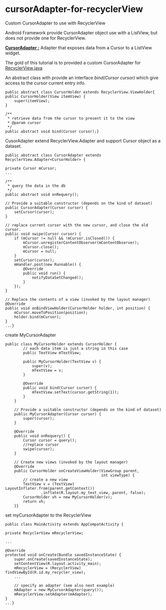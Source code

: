 # cursorAdapter-for-recyclerView
Custom CursorAdapter to use with RecyclerView

Android Framework provide CursorAdapter object use with a ListView, but does not provide one for RecyclerView.

**[CursorAdapter :](http://http://developer.android.com/reference/android/widget/CursorAdapter.html "CursorAdapter :")** Adapter that exposes data from a Cursor to a ListView widget.

The gold of this tutorial is to provided a custom CursorAdapter for [RecyclerView.java](http://developer.android.com/reference/android/support/v7/widget/RecyclerView.html "RecyclerView.java")

An abstract class with provide an interface _bind(Cursor cursor)_ which give access to the cursor current entry info.

	public abstract class CursorHolder extends RecyclerView.ViewHolder{
    public CursorHolder(View itemView) {
        super(itemView);
    }
    
    /**
     * retrieve data from the cursor to present it to the view
     * @param cursor
     */
    public abstract void bind(Cursor cursor);}

CusorAdapter extend RecyclerView.Adapter and support Cursor object as a dataset.

	public abstract class CursorAdapter extends RecyclerView.Adapter<CursorHolder> {

    private Cursor mCursor;
    ...

    /**
     * query the data in the db
     */
    public abstract void onRequery();

    // Provide a suitable constructor (depends on the kind of dataset)
    public CursorAdapter(Cursor cursor) {
        setCursor(cursor);
    }

    // replace current cursor with the new cursor, and close the old cursor.
    public void swipe(Cursor cursor) {
        if (mCursor != null && !mCursor.isClosed()) {
            mCursor.unregisterContentObserver(mContentObserver);
            mCursor.close();
            mCursor = null;
        }
        setCursor(cursor);
        mHandler.post(new Runnable() {
            @Override
            public void run() {
                notifyDataSetChanged();
            }
        });
    }

    // Replace the contents of a view (invoked by the layout manager)
    @Override
    public void onBindViewHolder(CursorHolder holder, int position) {
        mCursor.moveToPosition(position);
        holder.bind(mCursor);
    }
    ...}

create MyCursorAdapter

	public class MyCursorHolder extends CursorHolder {
            // each data item is just a string in this case
            public TextView mTextView;

            public MyCursorHolder(TextView v) {
                super(v);
                mTextView = v;
            }

            @Override
            public void bind(Cursor cursor) {
                mTextView.setText(cursor.getString(1));
            }
        }

        // Provide a suitable constructor (depends on the kind of dataset)
        public MyCursorAdapter(Cursor cursor) {
            super(cursor);
        }

        @Override
        public void onRequery() {
            Cursor cursor = query();
            //replace cursor
            swipe(cursor);
        }

        // Create new views (invoked by the layout manager)
        @Override
        public CursorHolder onCreateViewHolder(ViewGroup parent,
                                               int viewType) {
            // create a new view
            TextView v = (TextView) LayoutInflater.from(parent.getContext())
                    .inflate(R.layout.my_text_view, parent, false);
            CursorHolder vh = new MyCursorHolder(v);
            return vh;
        }}

set myCursorAdapter to the RecyclerView

	public class MainActivity extends AppCompatActivity {

    private RecyclerView mRecyclerView;

    ...

    @Override
    protected void onCreate(Bundle savedInstanceState) {
        super.onCreate(savedInstanceState);
        setContentView(R.layout.activity_main);
        mRecyclerView = (RecyclerView) findViewById(R.id.my_recycler_view);
        ...

        // specify an adapter (see also next example)
        mAdapter = new MyCursorAdapter(query());
        mRecyclerView.setAdapter(mAdapter);
    }
    ...}

